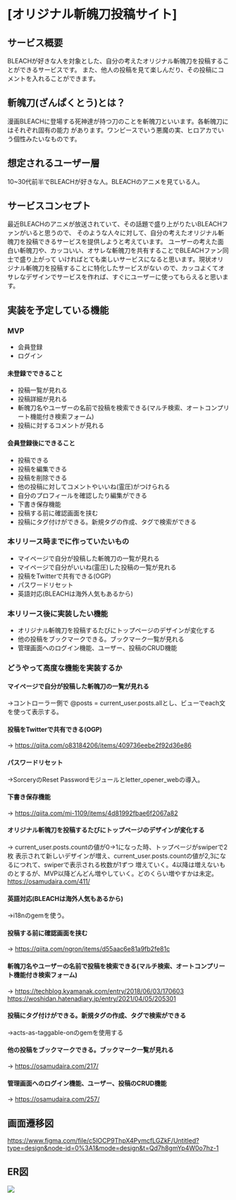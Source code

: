 # [オリジナル斬魄刀投稿サイト]

## サービス概要
BLEACHが好きな人を対象とした、自分の考えたオリジナル斬魄刀を投稿することができるサービスです。
また、他人の投稿を見て楽しんだり、その投稿にコメントを入れることができます。



## 斬魄刀(ざんぱくとう)とは？
漫画BLEACHに登場する死神達が持つ刀のことを斬魄刀といいます。各斬魄刀にはそれぞれ固有の能力
があります。ワンピースでいう悪魔の実、ヒロアカでいう個性みたいなものです。



## 想定されるユーザー層
10~30代前半でBLEACHが好きな人。BLEACHのアニメを見ている人。



## サービスコンセプト
最近BLEACHのアニメが放送されていて、その話題で盛り上がりたいBLEACHファンがいると思うので、
そのような人々に対して、自分の考えたオリジナル斬魄刀を投稿できるサービスを提供しようと考えています。
ユーザーの考えた面白い斬魄刀や、カッコいい、オサレな斬魄刀を共有することでBLEACHファン同士で盛り上がって
いければとても楽しいサービスになると思います。現状オリジナル斬魄刀を投稿することに特化したサービスがない
ので、カッコよくてオサレなデザインでサービスを作れば、すぐにユーザーに使ってもらえると思います。



## 実装を予定している機能
### MVP
* 会員登録
* ログイン
#### 未登録でできること
* 投稿一覧が見れる
* 投稿詳細が見れる
* 斬魄刀名やユーザーの名前で投稿を検索できる(マルチ検索、オートコンプリート機能付き検索フォーム)
* 投稿に対するコメントが見れる
#### 会員登録後にできること
* 投稿できる
* 投稿を編集できる
* 投稿を削除できる
* 他の投稿に対してコメントやいいね(霊圧)がつけられる
* 自分のプロフィールを確認したり編集ができる
* 下書き保存機能
* 投稿する前に確認画面を挟む
* 投稿にタグ付けができる。新規タグの作成、タグで検索ができる

### 本リリース時までに作っていたいもの
* マイページで自分が投稿した斬魄刀の一覧が見れる
* マイページで自分がいいね(霊圧)した投稿の一覧が見れる
* 投稿をTwitterで共有できる(OGP)
* パスワードリセット
* 英語対応(BLEACHは海外人気もあるから)

### 本リリース後に実装したい機能
* オリジナル斬魄刀を投稿するたびにトップページのデザインが変化する
* 他の投稿をブックマークできる。ブックマーク一覧が見れる
* 管理画面へのログイン機能、ユーザー、投稿のCRUD機能

### どうやって高度な機能を実装するか
#### マイページで自分が投稿した斬魄刀の一覧が見れる
→コントローラー側で @posts = current_user.posts.allとし、ビューでeach文を使って表示する。
#### 投稿をTwitterで共有できる(OGP)
→ https://qiita.com/o83184206/items/409736eebe2f92d36e86
#### パスワードリセット
→SorceryのReset Passwordモジュールとletter_opener_webの導入。
#### 下書き保存機能
→ https://qiita.com/mi-1109/items/4d81992fbae6f2067a82
#### オリジナル斬魄刀を投稿するたびにトップページのデザインが変化する
→ current_user.posts.countの値が0→1になった時、トップページがswiperで2枚
表示されて新しいデザインが増え、current_user.posts.countの値が2,3になるにつれて、swiperで表示される枚数が1ずつ
増えていく。4以降は増えないものとするが、MVP以降どんどん増やしていく。どのくらい増やすかは未定。
https://osamudaira.com/411/
#### 英語対応(BLEACHは海外人気もあるから)
→i18nのgemを使う。
#### 投稿する前に確認画面を挟む
→ https://qiita.com/ngron/items/d55aac6e81a9fb2fe81c
#### 斬魄刀名やユーザーの名前で投稿を検索できる(マルチ検索、オートコンプリート機能付き検索フォーム)
→ https://techblog.kyamanak.com/entry/2018/06/03/170603
https://woshidan.hatenadiary.jp/entry/2021/04/05/205301
#### 投稿にタグ付けができる。新規タグの作成、タグで検索ができる
→acts-as-taggable-onのgemを使用する
#### 他の投稿をブックマークできる。ブックマーク一覧が見れる
→ https://osamudaira.com/217/
#### 管理画面へのログイン機能、ユーザー、投稿のCRUD機能
→ https://osamudaira.com/257/

## 画面遷移図
https://www.figma.com/file/c5lOCP9ThpX4PymcfLGZkF/Untitled?type=design&node-id=0%3A1&mode=design&t=Qd7h8gmYp4W0o7hz-1

## ER図
![](https://i.gyazo.com/a5db883cfc2aad36188405589e67e9b5.png)
